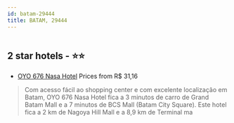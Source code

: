 ```yaml
---
id: batam-29444
title: BATAM, 29444
---
```


<center><img src="https://i.travelapi.com/hotels/37000000/36170000/36162600/36162572/10ddbabc_z.jpg" alt="" /></center>


##  2 star hotels - ⭐️⭐️

-    [OYO 676 Nasa Hotel](https://www.hurb.com/br/aud/https://www.hurb.com/br/hotels/batam/oyo-676-nasa-hotel-HT-R25A?cmp=18055) Prices from R$ 31,16
   > Com acesso fácil ao shopping center e com excelente localização em Batam, OYO 676 Nasa Hotel fica a 3 minutos de carro de Grand Batam Mall e a 7 minutos de BCS Mall (Batam City Square).  Este hotel fica a 2 km de Nagoya Hill Mall e a 8,9 km de Terminal ma

